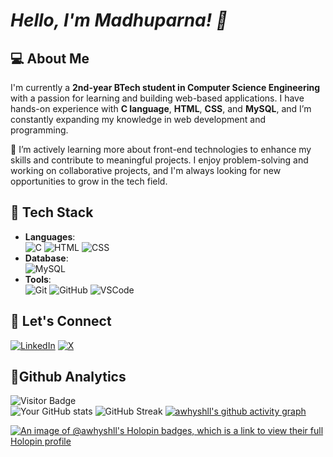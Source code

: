 # *Hello, I'm Madhuparna! 👋*

## 💻 About Me
I'm currently a **2nd-year BTech student in Computer Science Engineering** with a passion for learning and building web-based applications. I have hands-on experience with **C language**, **HTML**, **CSS**, and **MySQL**, and I’m constantly expanding my knowledge in web development and programming.

🌱 I’m actively learning more about front-end technologies to enhance my skills and contribute to meaningful projects. I enjoy problem-solving and working on collaborative projects, and I'm always looking for new opportunities to grow in the tech field.
 
## 🚀 Tech Stack
- **Languages**: <br> ![C](https://img.shields.io/badge/C-00599C?style=flat&logo=c&logoColor=white) ![HTML](https://img.shields.io/badge/HTML-E34F26?style=flat&logo=html5&logoColor=white) ![CSS](https://img.shields.io/badge/CSS-1572B6?style=flat&logo=css3&logoColor=white)
- **Database**: <br> ![MySQL](https://img.shields.io/badge/MySQL-4479A1?style=flat&logo=mysql&logoColor=black)
- **Tools**: <br> ![Git](https://img.shields.io/badge/Git-F05032?style=flat&logo=git&logoColor=white) ![GitHub](https://img.shields.io/badge/GitHub-181717?style=flat&logo=github&logoColor=white) ![VSCode](https://img.shields.io/badge/Editor-VSCode-black?logo=visual-studio-code&logoColor=white)

  
## 🔗 Let's Connect
[![LinkedIn](https://img.shields.io/badge/LinkedIn-blue?style=flat&logo=linkedin&logoColor=white)]([https://www.linkedin.com/in/yourlinkedinprofile](https://www.linkedin.com/in/madhuparna-ghosh-122463291/))
[![X](https://img.shields.io/badge/X-1DA1F2?style=flat&logo=twitter&logoColor=white)]([https://x.com/yourxusername](https://x.com/Madhuparna0_0))

## 🚨Github Analytics
![Visitor Badge](https://komarev.com/ghpvc/?username=awhyshll&color=blueviolet) <br>
![Your GitHub stats](https://github-readme-stats.vercel.app/api?username=awhyshll&show_icons=true&theme=radical)
![GitHub Streak](https://streak-stats.demolab.com?user=awhyshll&theme=radical)
[![awhyshll's github activity graph](https://github-readme-activity-graph.vercel.app/graph?username=awhyshll&theme=github-compact)](https://github.com/awhyshll/github-readme-activity-graph)

[![An image of @awhyshll's Holopin badges, which is a link to view their full Holopin profile](https://holopin.me/awhyshll)](https://holopin.io/@awhyshll)
<!---
awhyshll/awhyshll is a ✨ special ✨ repository because its `README.md` (this file) appears on your GitHub profile.
You can click the Preview link to take a look at your changes.
--->
